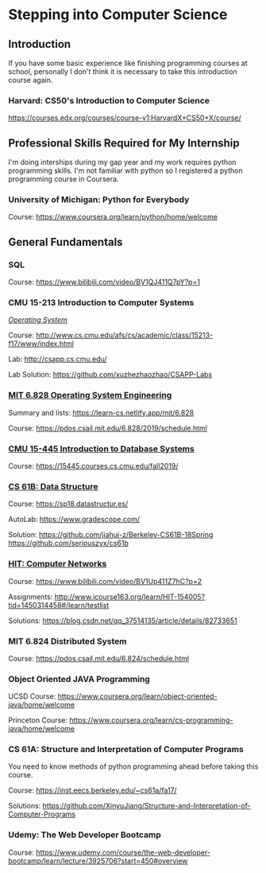 # Stepping into Computer Science

## Introduction

If you have some basic experience like finishing programming courses at school, personally I don't think it is necessary to take this introduction course again.

### Harvard: CS50's Introduction to Computer Science

https://courses.edx.org/courses/course-v1:HarvardX+CS50+X/course/

## Professional Skills Required for My Internship

I'm doing interships during my gap year and my work requires python programming skills. I'm not familiar with python so I registered a python programming course in Coursera.

### University of Michigan: Python for Everybody

Course: https://www.coursera.org/learn/python/home/welcome

## General Fundamentals

### SQL
Course: https://www.bilibili.com/video/BV1QJ411Q7pY?p=1

### CMU 15-213 Introduction to Computer Systems

*<u>Operating System</u>*

Course: http://www.cs.cmu.edu/afs/cs/academic/class/15213-f17/www/index.html

Lab: http://csapp.cs.cmu.edu/

Lab Solution: https://github.com/xuzhezhaozhao/CSAPP-Labs

### <u>MIT 6.828 Operating System Engineering</u>

Summary and lists: https://learn-cs.netlify.app/mit/6.828

Course: https://pdos.csail.mit.edu/6.828/2019/schedule.html

### <u>CMU 15-445 Introduction to Database Systems</u>

Course: https://15445.courses.cs.cmu.edu/fall2019/

### <u>CS 61B: Data Structure</u>

Course: https://sp18.datastructur.es/

AutoLab: https://www.gradescope.com/

Solution: https://github.com/jiahui-z/Berkeley-CS61B-18Spring
          https://github.com/seriouszyx/cs61b
### <u>HIT: Computer Networks</u>

Course: https://www.bilibili.com/video/BV1Up411Z7hC?p=2

Assignments: http://www.icourse163.org/learn/HIT-154005?tid=1450314458#/learn/testlist

Solutions: https://blog.csdn.net/qq_37514135/article/details/82733651

### MIT 6.824 Distributed System

Course: https://pdos.csail.mit.edu/6.824/schedule.html

### Object Oriented JAVA Programming

UCSD Course: https://www.coursera.org/learn/object-oriented-java/home/welcome

Princeton Course: https://www.coursera.org/learn/cs-programming-java/home/welcome
### CS 61A: Structure and Interpretation of Computer Programs

You need to know methods of python programming ahead before taking this course.

Course: https://inst.eecs.berkeley.edu/~cs61a/fa17/

Solutions: https://github.com/XinyuJiang/Structure-and-Interpretation-of-Computer-Programs

### Udemy: The Web Developer Bootcamp

Course: https://www.udemy.com/course/the-web-developer-bootcamp/learn/lecture/3925706?start=450#overview
